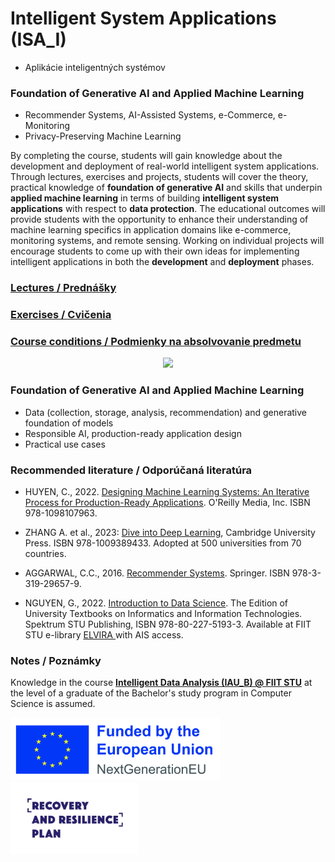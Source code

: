 #  Intelligent System Applications (ISA_I) 
- Aplikácie inteligentných systémov 

### Foundation of Generative AI and Applied Machine Learning
- Recommender Systems, AI-Assisted Systems, e-Commerce, e-Monitoring
- Privacy-Preserving Machine Learning
 
By completing the course, students will gain knowledge about the development and deployment of real-world intelligent system applications. Through lectures, exercises and projects, students will cover the theory, practical knowledge of **foundation of generative AI** and skills that underpin **applied machine learning** in terms of building **intelligent system applications** with respect to **data protection**. The educational outcomes will provide students with the opportunity to enhance their understanding of machine learning specifics in application domains like e-commerce, monitoring systems, and remote sensing. Working on individual projects will encourage students to come up with their own ideas for implementing intelligent applications in both the **development** and **deployment** phases.

### [Lectures / Prednášky](https://github.com/FIIT-ISA/ISA-course/tree/main/lectures)

### [Exercises / Cvičenia](https://github.com/FIIT-ISA/ISA-course/tree/main/exercises) 

### [Course conditions / Podmienky na absolvovanie predmetu](https://github.com/FIIT-ISA/ISA-course/blob/main/condition.md)

<p align="center">
    <img height=300px src="https://giangzuzana.github.io/images/IDSA-idea-transparent.png">
</p>

### Foundation of Generative AI and Applied Machine Learning
- Data (collection, storage, analysis, recommendation) and generative foundation of models
- Responsible AI, production-ready application design
- Practical use cases 

### Recommended literature / Odporúčaná literatúra

- HUYEN, C., 2022. [Designing Machine Learning Systems: An Iterative Process for Production-Ready Applications](https://www.oreilly.com/library/view/designing-machine-learning/9781098107956/). O'Reilly Media, Inc. ISBN 978-1098107963.  

- ZHANG A. et al., 2023: [Dive into Deep Learning](https://d2l.ai/index.html), Cambridge University Press. ISBN 978-1009389433. Adopted at 500 universities from 70 countries.
  
- AGGARWAL, C.C., 2016. [Recommender Systems](https://link.springer.com/book/10.1007/978-3-319-29659-3). Springer. ISBN 978-3-319-29657-9.  

- NGUYEN, G., 2022. [Introduction to Data Science](https://elvira.fiit.stuba.sk). The Edition of University Textbooks on Informatics and Information Technologies. Spektrum STU Publishing, ISBN 978-80-227-5193-3. Available at FIIT STU e-library [ ELVIRA ](https://elvira.fiit.stuba.sk/) with AIS access.

### Notes / Poznámky
Knowledge in the course **[Intelligent Data Analysis (IAU_B) @ FIIT STU](https://github.com/FIIT-IAU/IAU-course)** at the level of a graduate of the Bachelor's study program in Computer Science is assumed.

<p align="left">
    <img height=100px src="https://github.com/project-AILE/.github/raw/main/profile/img/EU-NextGenEU_POS.jpg">
    <img height=115px src="https://github.com/project-AILE/.github/raw/main/profile/img/POO_logo_angl.png">
</p>
